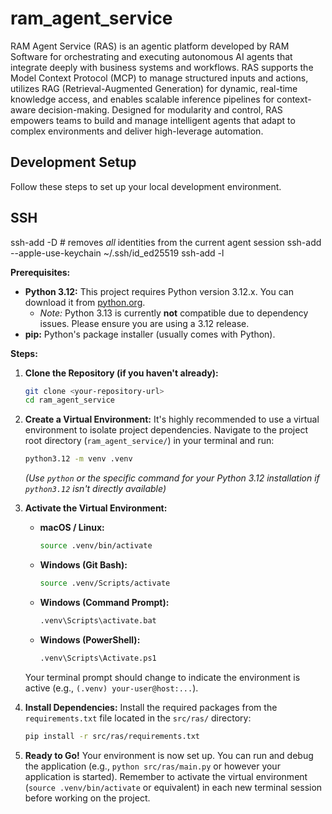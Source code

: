 # ram_agent_service
RAM Agent Service (RAS) is an agentic platform developed by RAM Software for orchestrating and executing autonomous AI agents that integrate deeply with business systems and workflows. RAS supports the Model Context Protocol (MCP) to manage structured inputs and actions, utilizes RAG (Retrieval-Augmented Generation) for dynamic, real-time knowledge access, and enables scalable inference pipelines for context-aware decision-making. Designed for modularity and control, RAS empowers teams to build and manage intelligent agents that adapt to complex environments and deliver high-leverage automation.

## Development Setup

Follow these steps to set up your local development environment.

## SSH
ssh-add -D          # removes *all* identities from the current agent session
ssh-add --apple-use-keychain ~/.ssh/id_ed25519
ssh-add -l

**Prerequisites:**

*   **Python 3.12:** This project requires Python version 3.12.x. You can download it from [python.org](https://www.python.org/downloads/).
    *   *Note:* Python 3.13 is currently **not** compatible due to dependency issues. Please ensure you are using a 3.12 release.
*   **pip:** Python's package installer (usually comes with Python).

**Steps:**

1.  **Clone the Repository (if you haven't already):**
    ```bash
    git clone <your-repository-url>
    cd ram_agent_service
    ```

2.  **Create a Virtual Environment:**
    It's highly recommended to use a virtual environment to isolate project dependencies. Navigate to the project root directory (`ram_agent_service/`) in your terminal and run:
    ```bash
    python3.12 -m venv .venv
    ```
    *(Use `python` or the specific command for your Python 3.12 installation if `python3.12` isn't directly available)*

3.  **Activate the Virtual Environment:**
    *   **macOS / Linux:**
        ```bash
        source .venv/bin/activate
        ```
    *   **Windows (Git Bash):**
        ```bash
        source .venv/Scripts/activate
        ```
    *   **Windows (Command Prompt):**
        ```bash
        .venv\Scripts\activate.bat
        ```
    *   **Windows (PowerShell):**
        ```bash
        .venv\Scripts\Activate.ps1
        ```
    Your terminal prompt should change to indicate the environment is active (e.g., `(.venv) your-user@host:...`).

4.  **Install Dependencies:**
    Install the required packages from the `requirements.txt` file located in the `src/ras/` directory:
    ```bash
    pip install -r src/ras/requirements.txt
    ```

5.  **Ready to Go!**
    Your environment is now set up. You can run and debug the application (e.g., `python src/ras/main.py` or however your application is started). Remember to activate the virtual environment (`source .venv/bin/activate` or equivalent) in each new terminal session before working on the project.

